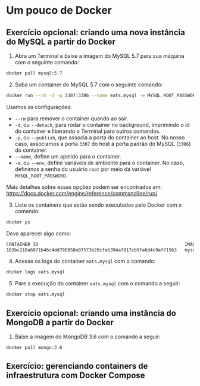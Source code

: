 # Um pouco de Docker

## Exercício opcional: criando uma nova instância do MySQL a partir do Docker

1. Abra um Terminal e baixe a imagem do MySQL 5.7 para sua máquina com o seguinte comando:

  ```sh
  docker pull mysql:5.7
  ```

2. Suba um container do MySQL 5.7 com o seguinte comando:

  ```sh
  docker run --rm -d -p 3307:3306 --name eats.mysql -e MYSQL_ROOT_PASSWORD=caelum123 mysql:5.7
  ```

  Usamos as configurações:

  - `--rm` para remover o container quando ao sair.
  - `-d`, ou `--detach`, para rodar o container no background, imprimindo o id do container e liberando o Terminal para outros comandos.
  - `-p`, ou `--publish`, que associa a porta do container ao host. No nosso caso, associamos a porta `3307` do host à porta padrão do MySQL (`3306`) do container.
  - `--name`, define um apelido para o container.
  - `-e`, ou `--env`, define variáveis de ambiente para o container. No caso, definimos a senha do usuário `root` por meio da variável `MYSQL_ROOT_PASSWORD`.

  Mais detalhes sobre essas opções podem ser encontrados em: https://docs.docker.com/engine/reference/commandline/run/

3. Liste os containers que estão sendo executados pelo Docker com o comando:

  ```sh
  docker ps
  ```

  Deve aparecer algo como:

  ```txt
  CONTAINER ID                                                       IMAGE               COMMAND                         CREATED             STATUS              PORTS                               NAMES
  183bc210a6071b46c4dd790858e07573b28cfa6394a7017cb9fa6d4c9af71563   mysql:5.7           "docker-entrypoint.sh mysqld"   16 minutes ago      Up 16 minutes       33060/tcp, 0.0.0.0:3307->3306/tcp   eats.mysql
  ```

4. Acesse os logs do container `eats.mysql` com o comando:

  ```sh
  docker logs eats.mysql
  ```

5. Pare a execução do container `eats.mysql` com o comando a seguir:

  ```sh
  docker stop eats.mysql
  ```

## Exercício opcional: criando uma instância do MongoDB a partir do Docker

1. Baixe a imagem do MongoDB 3.6 com o comando a seguir:

  ```sh
  docker pull mongo:3.6
  ```

## Exercício: gerenciando containers de infraestrutura com Docker Compose
